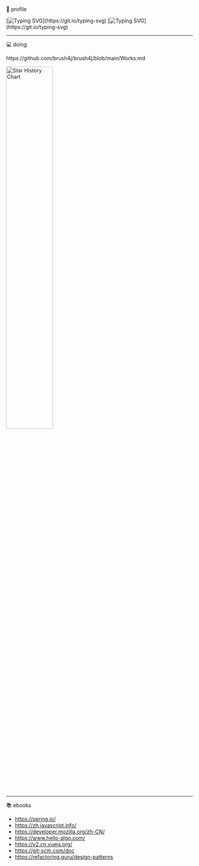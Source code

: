 <!--
**brush4j/brush4j** is a ✨ _special_ ✨ repository because its `README.md` (this file) appears on your GitHub profile.

Here are some ideas to get you started:

- 🔭 I’m currently working on ...
- 🌱 I’m currently learning ...
- 👯 I’m looking to collaborate on ...
- 🤔 I’m looking for help with ...
- 💬 Ask me about ...
- 📫 How to reach me: ...
- 😄 Pronouns: ...
- ⚡ Fun fact: ...
- Hi there 👋
-->
👋 profile

[![Typing SVG](https://readme-typing-svg.demolab.com?font=Exo+2&size=18&pause=1000&vCenter=true&width=700&lines=requirements+and+ideas+are+the+origin+of+programming...)](https://git.io/typing-svg)
[![Typing SVG](https://readme-typing-svg.demolab.com?font=Exo+2&size=18&pause=1000&vCenter=true&width=700&lines=thinking+is+king+👑+rather+than+form+,+please+trust+your+brain+🧠...)](https://git.io/typing-svg)

---
💻 doing
<p>https://github.com/brush4j/brush4j/blob/main/Works.md</p>

<picture>
  <img
    alt="Star History Chart"
    src="https://api.star-history.com/svg?repos=brush4j/data-desensitization,brush4j/feignx-plugin,brush4j/clear-unused-images-in-markdowns&type=Date&theme=dark"
    style="width: 50%; height: 50%;"
  />
</picture>

---
📚 ebooks
- https://spring.io/
- https://zh.javascript.info/
- https://developer.mozilla.org/zh-CN/
- https://www.hello-algo.com/
- https://v2.cn.vuejs.org/
- https://git-scm.com/doc
- https://refactoring.guru/design-patterns

